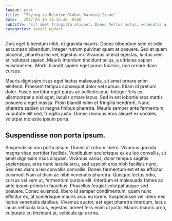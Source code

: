 ```yaml
---
layout: post
title:  "Trying to Resolve Global Warming Issue"
date:   2017-05-19 14:10:40 -0500
subtitle: "sit amet fringilla aliquet. Donec tellus metus, venenatis a magna eget, viverra sodales turpis. Morbi lorem magna, tempor vel suscipit ut, pharetra a enim. Quisque purus nisi, bibendum id ex in, elementum pharetra eros. Aenean eget imperdiet ante, quis lobortis orc"
categories: jekyll update
---
```

<p>
Duis eget bibendum nibh, et gravida mauris. Donec bibendum sem et odio accumsan bibendum. Integer rutrum pulvinar quam at posuere. Sed et quam placerat, pharetra leo vel, egestas mi. Vivamus id erat egestas, luctus sem et, volutpat sapien. Mauris interdum tincidunt tellus, a ultricies sapien euismod nec. Morbi blandit sapien eget purus facilisis, non ornare diam cursus.
</p>
<p>
Mauris dignissim risus eget lectus malesuada, sit amet ornare enim eleifend. Praesent tempus consequat dolor vel cursus. Etiam id pretium dolor. Fusce porttitor eget purus ac pellentesque. Integer felis ex, ullamcorper a nisi eget, iaculis ornare lacus. Sed in est lobortis eros mattis posuere a eget massa. Proin blandit enim et fringilla hendrerit. Nunc pharetra sapien ut magna finibus pharetra. Mauris semper ante fermentum, vulputate elit sed, fringilla justo. Donec rhoncus eros aliquet ex sodales, volutpat molestie ipsum porta.
</p>
<h2>Suspendisse non porta ipsum.</h2>
<p>
Suspendisse non porta ipsum. Donec at rutrum libero. Vivamus gravida magna vitae porttitor facilisis. Vestibulum scelerisque ex eu leo convallis, sit amet dignissim risus aliquam. Vivamus varius, dolor tempus sagittis scelerisque, eros nunc iaculis arcu, sed suscipit eros nibh facilisis nunc. Sed nec diam a leo convallis convallis. Donec fermentum est et ex efficitur euismod. Nam at diam ac nibh venenatis pharetra. Quisque lectus odio, cursus vel sem ut, fermentum cursus elit. Interdum et malesuada fames ac ante ipsum primis in faucibus. Phasellus feugiat volutpat augue sed posuere. Donec euismod, libero id semper condimentum, quam nunc efficitur ex, at scelerisque mauris arcu eu lorem. Suspendisse vel libero nec lectus venenatis dapibus. Vivamus auctor, est eget pharetra interdum, lacus lacus vehicula lacus, egestas laoreet felis enim ut justo. Mauris mauris urna, vulputate eu tincidunt at, vehicula quis urna.
</p>
